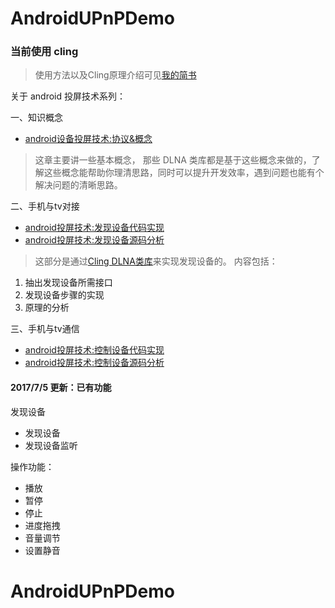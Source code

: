 # AndroidUPnPDemo

### 当前使用 cling

>使用方法以及Cling原理介绍可见[我的简书](http://www.jianshu.com/u/511ccb5a2012)

关于 android 投屏技术系列：


一、知识概念

- [android设备投屏技术:协议&概念](http://www.jianshu.com/p/5a260182cc82)
> 这章主要讲一些基本概念， 那些 DLNA 类库都是基于这些概念来做的，了解这些概念能帮助你理清思路，同时可以提升开发效率，遇到问题也能有个解决问题的清晰思路。

二、手机与tv对接

- [android投屏技术:发现设备代码实现](http://www.jianshu.com/p/14cbeb898050) 
-  [android投屏技术:发现设备源码分析](http://www.jianshu.com/p/9e063d84ab9f)

>这部分是通过[Cling DLNA类库](https://github.com/4thline/cling)来实现发现设备的。 
内容包括：
1. 抽出发现设备所需接口
2. 发现设备步骤的实现
3. 原理的分析

三、手机与tv通信

- [android投屏技术:控制设备代码实现](http://www.jianshu.com/p/d0dcfdd0cd6e)
- [android投屏技术:控制设备源码分析](http://www.jianshu.com/p/4452182d2b48)


#### 2017/7/5 更新：已有功能

发现设备
- 发现设备
- 发现设备监听

操作功能：
- 播放
- 暂停
- 停止
- 进度拖拽
- 音量调节
- 设置静音
# AndroidUPnPDemo
